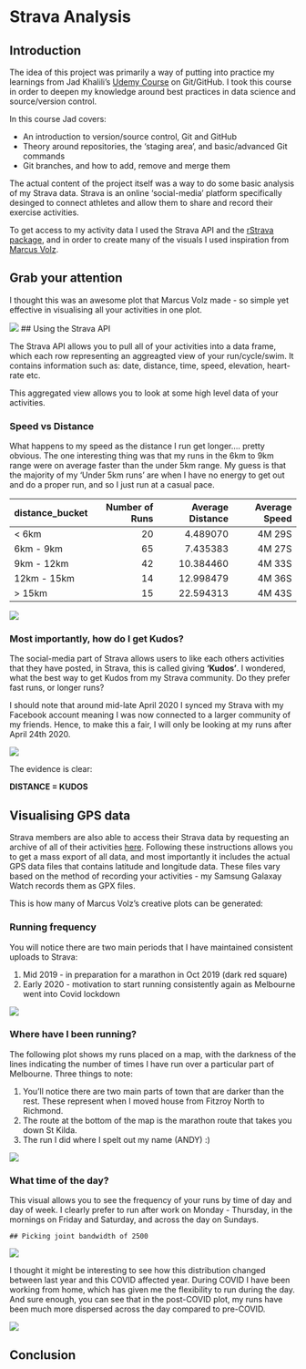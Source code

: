Strava Analysis
================

## Introduction

The idea of this project was primarily a way of putting into practice my
learnings from Jad Khalili’s [Udemy
Course](https://www.udemy.com/course/git-expert-4-hours/) on Git/GitHub.
I took this course in order to deepen my knowledge around best practices
in data science and source/version control.

In this course Jad covers:

  - An introduction to version/source control, Git and GitHub
  - Theory around repositories, the ‘staging area’, and basic/advanced
    Git commands
  - Git branches, and how to add, remove and merge them

The actual content of the project itself was a way to do some basic
analysis of my Strava data. Strava is an online ‘social-media’ platform
specifically desinged to connect athletes and allow them to share and
record their exercise activities.

To get access to my activity data I used the Strava API and the [rStrava
package](https://github.com/fawda123/rStrava), and in order to create
many of the visuals I used inspiration from [Marcus
Volz](https://github.com/marcusvolz/strava).

## Grab your attention

I thought this was an awesome plot that Marcus Volz made - so simple yet
effective in visualising all your activities in one plot.

![](README_files/figure-gfm/cars-1.png)<!-- --> \#\# Using the Strava
API

The Strava API allows you to pull all of your activities into a data
frame, which each row representing an aggreagted view of your
run/cycle/swim. It contains information such as: date, distance, time,
speed, elevation, heart-rate etc.

This aggregated view allows you to look at some high level data of your
activities.

### Speed vs Distance

What happens to my speed as the distance I run get longer…. pretty
obvious. The one interesting thing was that my runs in the 6km to 9km
range were on average faster than the under 5km range. My guess is that
the majority of my ‘Under 5km runs’ are when I have no energy to get out
and do a proper run, and so I just run at a casual pace.

| distance\_bucket | Number of Runs | Average Distance | Average Speed |
| :--------------- | -------------: | ---------------: | ------------: |
| \< 6km           |             20 |         4.489070 |        4M 29S |
| 6km - 9km        |             65 |         7.435383 |        4M 27S |
| 9km - 12km       |             42 |        10.384460 |        4M 33S |
| 12km - 15km      |             14 |        12.998479 |        4M 36S |
| \> 15km          |             15 |        22.594313 |        4M 43S |

![](README_files/figure-gfm/speed%20vs%20distance-1.png)<!-- -->

### Most importantly, how do I get Kudos?

The social-media part of Strava allows users to like each others
activities that they have posted, in Strava, this is called giving
**‘Kudos’**. I wondered, what the best way to get Kudos from my Strava
community. Do they prefer fast runs, or longer runs?

I should note that around mid-late April 2020 I synced my Strava with my
Facebook account meaning I was now connected to a larger community of my
friends. Hence, to make this a fair, I will only be looking at my runs
after April 24th 2020.

![](README_files/figure-gfm/kudos-1.png)<!-- -->

The evidence is clear:

**DISTANCE = KUDOS**

## Visualising GPS data

Strava members are also able to access their Strava data by requesting
an archive of all of their activities
[here](https://support.strava.com/hc/en-us/articles/216918437-Exporting-your-Data-and-Bulk-Export).
Following these instructions allows you to get a mass export of all
data, and most importantly it includes the actual GPS data files that
contains latitude and longitude data. These files vary based on the
method of recording your activities - my Samsung Galaxay Watch records
them as GPX files.

This is how many of Marcus Volz’s creative plots can be generated:

### Running frequency

You will notice there are two main periods that I have maintained
consistent uploads to Strava:

1.  Mid 2019 - in preparation for a marathon in Oct 2019 (dark red
    square)
2.  Early 2020 - motivation to start running consistently again as
    Melbourne went into Covid lockdown

![](README_files/figure-gfm/runs-1.png)<!-- -->

### Where have I been running?

The following plot shows my runs placed on a map, with the darkness of
the lines indicating the number of times I have run over a particular
part of Melbourne. Three things to note:

1.  You’ll notice there are two main parts of town that are darker than
    the rest. These represent when I moved house from Fitzroy North to
    Richmond.
2.  The route at the bottom of the map is the marathon route that takes
    you down St Kilda.
3.  The run I did where I spelt out my name (ANDY) :)

![](README_files/figure-gfm/map-1.png)<!-- -->

### What time of the day?

This visual allows you to see the frequency of your runs by time of day
and day of week. I clearly prefer to run after work on Monday -
Thursday, in the mornings on Friday and Saturday, and across the day on
Sundays.

    ## Picking joint bandwidth of 2500

![](README_files/figure-gfm/time%20of%20day-1.png)<!-- -->

I thought it might be interesting to see how this distribution changed
between last year and this COVID affected year. During COVID I have been
working from home, which has given me the flexibility to run during the
day. And sure enough, you can see that in the post-COVID plot, my runs
have been much more dispersed across the day compared to pre-COVID.

![](README_files/figure-gfm/time%20of%20day%202-1.png)<!-- -->

## Conclusion
